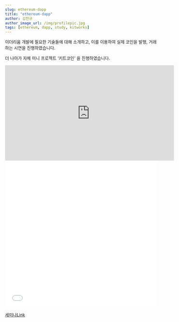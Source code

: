 ```yaml
---
slug: ethereum-dapp
title: "ethereum-dapp"
author: 김천규
author_image_url: /img/profilepic.jpg
tags: [ethereum, dapp, study, kitworks]
---
```


이더리움 개발에 필요한 기술들에 대해 소개하고, 이를 이용하여 실제 코인을 발행, 거래하는 시연을 진행하였습니다.

더 나아가 자체 미니 프로젝트  ‘키트코인’ 을 진행하였습니다.

<iframe width="560" height="315" src="https://www.youtube.com/embed/uLz71WioTcQ?si=RAOObatdnssZlQ1t" title="YouTube video player" frameborder="0" allow="accelerometer; autoplay; clipboard-write; encrypted-media; gyroscope; picture-in-picture; web-share" referrerpolicy="strict-origin-when-cross-origin" allowfullscreen></iframe>

<iframe src="//www.slideshare.net/slideshow/embed_code/key/b6bbrtLJST50fy" width="100%" height="485" frameborder="0" marginwidth="0" marginheight="0" scrolling="no" allowfullscreen> </iframe>

[세미나Link](http://kit-works.com/teamstudy-037-ethereum-dapp/)

